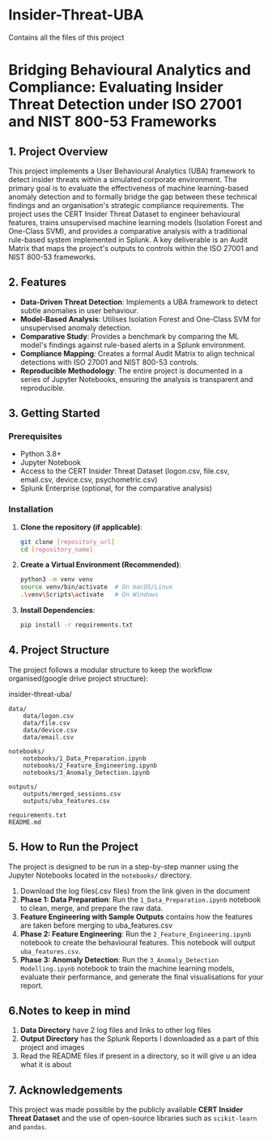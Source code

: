 # Insider-Threat-UBA
Contains all the files of this project
# Bridging Behavioural Analytics and Compliance: Evaluating Insider Threat Detection under ISO 27001 and NIST 800-53 Frameworks

## 1. Project Overview

This project implements a User Behavioural Analytics (UBA) framework to detect insider threats within a simulated corporate environment. The primary goal is to evaluate the effectiveness of machine learning-based anomaly detection and to formally bridge the gap between these technical findings and an organisation's strategic compliance requirements. The project uses the CERT Insider Threat Dataset to engineer behavioural features, trains unsupervised machine learning models (Isolation Forest and One-Class SVM), and provides a comparative analysis with a traditional rule-based system implemented in Splunk. A key deliverable is an Audit Matrix that maps the project's outputs to controls within the ISO 27001 and NIST 800-53 frameworks.

## 2. Features

- **Data-Driven Threat Detection**: Implements a UBA framework to detect subtle anomalies in user behaviour.
- **Model-Based Analysis**: Utilises Isolation Forest and One-Class SVM for unsupervised anomaly detection.
- **Comparative Study**: Provides a benchmark by comparing the ML model's findings against rule-based alerts in a Splunk environment.
- **Compliance Mapping**: Creates a formal Audit Matrix to align technical detections with ISO 27001 and NIST 800-53 controls.
- **Reproducible Methodology**: The entire project is documented in a series of Jupyter Notebooks, ensuring the analysis is transparent and reproducible.

## 3. Getting Started

### Prerequisites

- Python 3.8+
- Jupyter Notebook
- Access to the CERT Insider Threat Dataset (logon.csv, file.csv, email.csv, device.csv, psychometric.csv)
- Splunk Enterprise (optional, for the comparative analysis)

### Installation

1.  **Clone the repository (if applicable)**:
    ```bash
    git clone [repository_url]
    cd [repository_name]
    ```

2.  **Create a Virtual Environment (Recommended)**:
    ```bash
    python3 -m venv venv
    source venv/bin/activate  # On macOS/Linux
    .\venv\Scripts\activate   # On Windows
    ```

3.  **Install Dependencies**:
    ```bash
    pip install -r requirements.txt
    ```

## 4. Project Structure

The project follows a modular structure to keep the workflow organised(google drive project structure):

insider-threat-uba/ 
    
    data/  
        data/logon.csv  
        data/file.csv  
        data/device.csv  
        data/email.csv  

    notebooks/  
        notebooks/1_Data_Preparation.ipynb  
        notebooks/2_Feature_Engineering.ipynb  
        notebooks/3_Anomaly_Detection.ipynb  

    outputs/  
        outputs/merged_sessions.csv  
        outputs/uba_features.csv  

    requirements.txt  
    README.md  


## 5. How to Run the Project

The project is designed to be run in a step-by-step manner using the Jupyter Notebooks located in the `notebooks/` directory.

1. Download the log files(.csv files) from the link given in the document 
2.   **Phase 1: Data Preparation**: Run the `1_Data_Preparation.ipynb` notebook to clean, merge, and prepare the raw data.
3.  **Feature Engineering with Sample Outputs** contains how the features are taken before merging to uba_features.csv
4.  **Phase 2: Feature Engineering**: Run the `2_Feature_Engineering.ipynb` notebook to create the behavioural features. This notebook will output `uba_features.csv`.
5.  **Phase 3: Anomaly Detection**: Run the `3_Anomaly_Detection Modelling.ipynb` notebook to train the machine learning models, evaluate their performance, and generate the final visualisations for your report.

## 6.Notes to keep in mind
1. **Data Directory** have 2 log files and links to other log files 
2. **Output Directory** has the Splunk Reports I downloaded as a part of this project and images 
3. Read the README files if present in a directory, so it will give u an idea what it is about
 
## 7. Acknowledgements

This project was made possible by the publicly available **CERT Insider Threat Dataset** and the use of open-source libraries such as `scikit-learn` and `pandas`.
